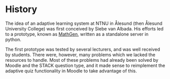# History
The idea of an adaptive learning system at NTNU in Ålesund (then Ålesund University College) was first conceived by Siebe van Albada. His efforts led to a prototype, known as [MathGen](https://github.com/MathGen/oppgavegenerator), written as a standalone server in python.

The first prototype was tested by several lecturers, and was well received by students. There were, however, many problems which we lacked the resources to handle. Most of these problems had already been solved by Moodle and the STACK question type, and it made sense to reimplement the adaptive quiz functionality in Moodle to take advantage of this.